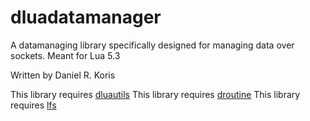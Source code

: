 # dluadatamanager
A datamanaging library specifically designed for managing data over sockets. Meant for Lua 5.3

Written by Daniel R. Koris


This library requires [dluautils](https://github.com/m241dan/dluautils/)
This library requires [droutine](https://github.com/m241dan/droutine/)
This library requires [lfs](https://github.com/keplerproject/luafilesystem)
